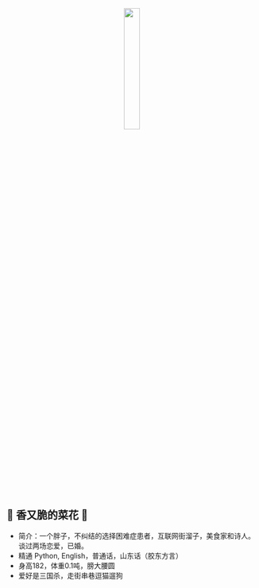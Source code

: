 <!-- _coverpage.md -->
<!-- 封面 -->


<center><img src=" ../IMG_0205.PNG " width="25%"></center>

## 🥦 香又脆的菜花 🥦


- 简介：一个胖子，不纠结的选择困难症患者，互联网街溜子，美食家和诗人。谈过两场恋爱，已婚。
- 精通 Python, English，普通话，山东话（胶东方言）
- 身高182，体重0.1吨，膀大腰圆
- 爱好是三国杀，走街串巷逗猫遛狗

